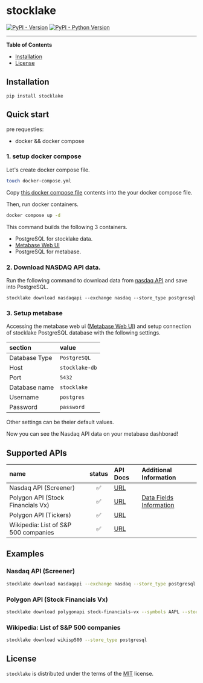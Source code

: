 # stocklake

[![PyPI - Version](https://img.shields.io/pypi/v/stocklake.svg)](https://pypi.org/project/stocklake)
[![PyPI - Python Version](https://img.shields.io/pypi/pyversions/stocklake.svg)](https://pypi.org/project/stocklake)

-----

**Table of Contents**

- [Installation](#installation)
- [License](#license)

## Installation

```console
pip install stocklake
```

## Quick start

pre requesties:
- docker && docker compose

### 1. setup docker compose

Let's create docker compose file.

```sh
touch docker-compose.yml
```

Copy [this docker compose file](https://github.com/tsugumi-sys/stocklake/blob/main/docker-compose.yml) contents into the your docker compose file.

Then, run docker containers.

```sh
docker compose up -d
```

This command builds the following 3 containers.

- PostgreSQL for stocklake data.
- [Metabase Web UI](http://localhost:3000)
- PostgreSQL for metabase.

### 2. Download NASDAQ API data.

Run the following command to download data from [nasdaq API](https://www.nasdaq.com/) and save into PostgreSQL.

```
stocklake download nasdaqapi --exchange nasdaq --store_type postgresql
```

### 3. Setup metabase

Accessing the metabase web ui ([Metabase Web UI](http://localhost:3000)) and setup connection of stocklake PostgreSQL database with the following settings.

| section | value |
| :---- | :---- |
| Database Type | `PostgreSQL` |
| Host | `stocklake-db` |
| Port | `5432` |
| Database name | `stocklake` |
| Username | `postgres` |
| Password | `password` |

Other settings can be theier default values.

Now you can see the Nasdaq API data on your metabase dashborad!

## Supported APIs

| name | status | API Docs | Additional Information |
| :--- | :---: | :--- | :--- |
| Nasdaq API (Screener) | ✅ | [URL](https://www.nasdaq.com/market-activity/stocks/screener) | |
| Polygon API (Stock Financials Vx) | ✅ | [URL](https://polygon.io/docs/stocks/get_vx_reference_financials) | [Data Fields Information](https://polygon.io/blog/financials-api-glossary-of-fields) |
| Polygon API (Tickers) | ✅  | [URL](https://polygon.io/docs/stocks/get_v3_reference_tickers) | |
| Wikipedia: List of S&P 500 companies | ✅ | [URL](https://en.wikipedia.org/wiki/List_of_S%26P_500_companies) |  |

## Examples

### Nasdaq API (Screener)

```bash
stocklake download nasdaqapi --exchange nasdaq --store_type postgresql
```

### Polygon API (Stock Financials Vx)

```bash
stocklake download polygonapi stock-financials-vx --symbols AAPL --store_type postgresql
```

### Wikipedia: List of S&P 500 companies

```bash
stocklake download wikisp500 --store_type postgresql
```


## License

`stocklake` is distributed under the terms of the [MIT](https://spdx.org/licenses/MIT.html) license.
